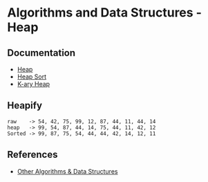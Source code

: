 # Algorithms and Data Structures - Heap

## Documentation
- [Heap](https://www.cs.usfca.edu/~galles/visualization/Heap.html)
- [Heap Sort](https://www.cs.usfca.edu/~galles/visualization/HeapSort.html)
- [K-ary Heap](https://www.geeksforgeeks.org/k-ary-heap/)


## Heapify
```
raw    -> 54, 42, 75, 99, 12, 87, 44, 11, 44, 14
heap   -> 99, 54, 87, 44, 14, 75, 44, 11, 42, 12
Sorted -> 99, 87, 75, 54, 44, 44, 42, 14, 12, 11
```


## References
- [Other Algorithms & Data Structures](https://github.com/NelsonBN/algorithms-data-structures)
